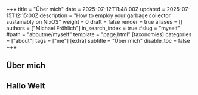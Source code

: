+++
title = "Über mich"
date = 2025-07-12T11:48:00Z
updated =  2025-07-15T12:15:00Z
description = "How to employ your garbage collector sustainably on NixOS"
weight = 0
draft = false
render = true
aliases = []
authors = ["Michael Fröhlich"]
in_search_index = true
#slug = "myself"
#path = "aboutme/myself" 
template = "page.html"
[taxonomies]
categories = ["about"]
tags = ["me"]
[extra]
subtitle = "Über mich"
disable_toc = false
+++

## Über mich

## Hallo Welt